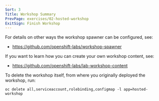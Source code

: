 ```yaml
---
Sort: 3
Title: Workshop Summary
PrevPage: exercises/02-hosted-workshop
ExitSign: Finish Workshop
---
```


For details on other ways the workshop spawner can be configured, see:

* https://github.com/openshift-labs/workshop-spawner

If you want to learn how you can create your own workshop content, see:

* https://github.com/openshift-labs/lab-workshop-content

To delete the workshop itself, from where you originally deployed the workshop, run:

```copy
oc delete all,serviceaccount,rolebinding,configmap -l app=hosted-workshop
```
